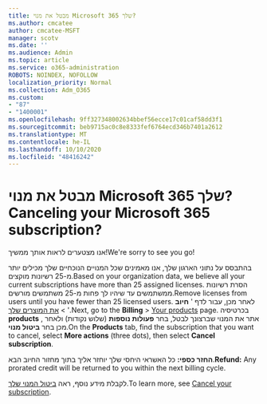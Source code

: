 ```yaml
---
title: מבטל את מנוי Microsoft 365 שלך?
ms.author: cmcatee
author: cmcatee-MSFT
manager: scotv
ms.date: ''
ms.audience: Admin
ms.topic: article
ms.service: o365-administration
ROBOTS: NOINDEX, NOFOLLOW
localization_priority: Normal
ms.collection: Adm_O365
ms.custom:
- "87"
- "1400001"
ms.openlocfilehash: 9ff327348002634bbef56ecce17c01caf58dd3f1
ms.sourcegitcommit: beb9715ac0c8e8333fef6764ecd346b7401a2612
ms.translationtype: MT
ms.contentlocale: he-IL
ms.lasthandoff: 10/10/2020
ms.locfileid: "48416242"
---
```

# <a name="canceling-your-microsoft-365-subscription"></a><span data-ttu-id="78d41-102">מבטל את מנוי Microsoft 365 שלך?</span><span class="sxs-lookup"><span data-stu-id="78d41-102">Canceling your Microsoft 365 subscription?</span></span>

<span data-ttu-id="78d41-103">אנו מצטערים לראות אותך ממשיך!</span><span class="sxs-lookup"><span data-stu-id="78d41-103">We're sorry to see you go!</span></span>
  
<span data-ttu-id="78d41-104">בהתבסס על נתוני הארגון שלך, אנו מאמינים שכל המנויים הנוכחיים שלך מכילים יותר מ-25 רשיונות מוקצים.</span><span class="sxs-lookup"><span data-stu-id="78d41-104">Based on your organization data, we believe all your current subscriptions have more than 25 assigned licenses.</span></span> <span data-ttu-id="78d41-105">הסרת רשיונות ממשתמשים עד שיהיו לך פחות מ-25 משתמשים מורשים.</span><span class="sxs-lookup"><span data-stu-id="78d41-105">Remove licenses from users until you have fewer than 25 licensed users.</span></span> <span data-ttu-id="78d41-106">לאחר מכן, עבור לדף ' **חיוב** \> [את המוצרים שלך](https://go.microsoft.com/fwlink/p/?linkid=842054) '.</span><span class="sxs-lookup"><span data-stu-id="78d41-106">Next, go to the **Billing** \> [Your products](https://go.microsoft.com/fwlink/p/?linkid=842054) page.</span></span> <span data-ttu-id="78d41-107">בכרטיסיה **products** , אתר את המנוי שברצונך לבטל, בחר **פעולות נוספות** (שלוש נקודות) ולאחר מכן בחר **ביטול מנוי**.</span><span class="sxs-lookup"><span data-stu-id="78d41-107">On the **Products** tab, find the subscription that you want to cancel, select **More actions** (three dots), then select **Cancel subscription**.</span></span>

<span data-ttu-id="78d41-108">**החזר כספי:** כל האשראי היחסי שלך יוחזר אליך בתוך מחזור החיוב הבא.</span><span class="sxs-lookup"><span data-stu-id="78d41-108">**Refund:** Any prorated credit will be returned to you within the next billing cycle.</span></span>

<span data-ttu-id="78d41-109">לקבלת מידע נוסף, ראה [ביטול המנוי שלך](https://docs.microsoft.com/microsoft-365/commerce/subscriptions/cancel-your-subscription).</span><span class="sxs-lookup"><span data-stu-id="78d41-109">To learn more, see [Cancel your subscription](https://docs.microsoft.com/microsoft-365/commerce/subscriptions/cancel-your-subscription).</span></span>